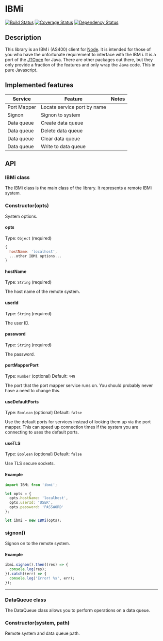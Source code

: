 # IBMi

[![Build Status](https://travis-ci.org/smokerbag/ibmi.svg?branch=master)](https://travis-ci.org/smokerbag/ibmi)
[![Coverage Status](https://coveralls.io/repos/github/smokerbag/ibmi/badge.svg?branch=master)](https://coveralls.io/github/smokerbag/ibmi?branch=master)
[![Dependency Status](https://david-dm.org/smokerbag/ibmi.svg)](https://david-dm.org/smokerbag/ibmi)

## Description

This library is an IBM i (AS400) client for [Node](https://nodejs.org). It is intended for those of you who have the unfortunate requirement to interface with the IBM i. 
It is a port of the [JTOpen](http://jt400.sourceforge.net/) for Java. There are other packages out there, but they only provide a fraction of the features and only wrap 
the Java code. This in pure Javascript.

## Implemented features

| Service     | Feature                     | Notes |
| ----------- | ----------------------------| ----- |
| Port Mapper | Locate service port by name |       |
| Signon      | Signon to system            |       |
| Data queue  | Create data queue           |       |
| Data queue  | Delete data queue           |       |
| Data queue  | Clear data queue            |       |
| Data queue  | Write to data queue         |       |

API
--------------

### IBMi class

The IBMi class is the main class of the library. It represents a remote IBMi system.

### Constructor(opts)

System options.

#### opts
Type: `Object` (required)
```js
{
  hostName: 'localhost',
  ...other IBMi options...
}
```

#### hostName
Type: `String` (required)

The host name of the remote system.

#### userId
Type: `String` (required)

The user ID.

#### password
Type: `String` (required)

The password.

#### portMapperPort
Type: `Number` (optional)
Default: `449`

The port that the port mapper service runs on. You should probably never have a need to change this.

#### useDefaultPorts
Type: `Boolean` (optional)
Default: `false`

Use the default ports for services instead of looking them up via the port mapper. This can speed up connection times if the system you 
are connecting to uses the default ports.

#### useTLS
Type: `Boolean` (optional)
Default: `false`

Use TLS secure sockets.

#### Example
```js
import IBMi from 'ibmi';

let opts = {
  opts.hostName: 'localhost',
  opts.userId: 'USER',
  opts.password: 'PASSWORD'
};

let ibmi = new IBMi(opts);
```

### signon()

Signon on to the remote system.

#### Example
```js
ibmi.signon().then((res) => {
  console.log(res);
}).catch((err) => {
  console.log('Error! %s', err);
});
```
--------------

### DataQueue class

The DataQueue class allows you to perform operations on a data queue.

### Constructor(system, path)

Remote system and data queue path.